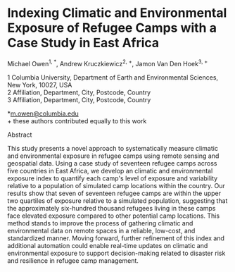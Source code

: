 # Indexing Climatic and Environmental Exposure of Refugee Camps with a Case Study in East Africa

Michael Owen<sup>1, *</sup>, Andrew Kruczkiewicz<sup>2, +</sup>, Jamon Van Den Hoek<sup>3, +</sup>

1 Columbia University, Department of Earth and Environmental Sciences, New York, 10027, USA <br/>
2 Affiliation, Department, City, Postcode, Country <br/>
3 Affiliation, Department, City, Postcode, Country <br/>

*m.owen@columbia.edu <br/>
\+ these authors contributed equally to this work

Abstract

This study presents a novel approach to systematically measure climatic and environmental exposure in refugee camps using remote sensing and geospatial data. Using a case study of seventeen refugee camps across five countries in East Africa, we develop an climatic and environmental exposure index to quantify each camp's level of exposure and variability relative to a population of simulated camp locations within the country. Our results show that seven of seventeen refugee camps are within the upper two quartiles of exposure relative to a simulated population, suggesting that the approximately six-hundred thousand refugees living in these camps face elevated exposure compared to other potential camp locations. This method stands to improve the process of gathering climatic and environmental data on remote spaces in a reliable, low-cost, and standardized manner. Moving forward, further refinement of this index and additional automation could enable real-time updates on climatic and environmental exposure to support decision-making related to disaster risk and resilience in refugee camp management.
